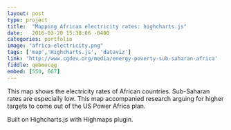 ```yaml
---
layout: post
type: project
title:  "Mapping African electricity rates: highcharts.js"
date:   2016-03-20 15:38:06 -0400
categories: portfolio
image: "africa-electricity.png"
tags: ['map','Highcharts.js', 'dataviz']
link: 'http://www.cgdev.org/media/energy-poverty-sub-saharan-africa'
fiddle: qebmocqg
embed: [550, 667]
---
```


This map shows the electricity rates of African countries. Sub-Saharan rates are especially low. This map accompanied research arguing for higher targets to come out of the US Power Africa plan.

Built on Highcharts.js with Highmaps plugin.